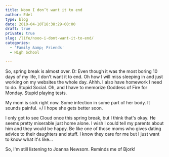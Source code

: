 ```yaml
---
title: Nooo I don’t want it to end
author: Edel
type: blog
date: 2010-04-10T18:38:29+00:00
draft: true
private: true
slug: /life/nooo-i-dont-want-it-to-end/
categories:
  - 'Family &amp; Friends'
  - High School

---
```

So, spring break is almost over. D: Even though it was the most boring 10 days of my life, I don't want it to end. Oh how I will miss sleeping in and just working on my websites the whole day. Ahhh. I also have homework I need to do. Stupid Social. Oh, and I have to memorize Goddess of Fire for Monday. Stupid playing tests.

My mom is sick right now. Some infection in some part of her body. It sounds painful. =/ I hope she gets better soon.

I only got to see Cloud once this spring break, but I think that's okay. He seems pretty miserable just home alone. I wish I could tell my parents about him and they would be happy. Be like one of those moms who gives dating advice to their daughters and stuff. I know they care for me but I just want to know what it's like...

So, I'm still listening to Joanna Newsom. Reminds me of Bjork!


